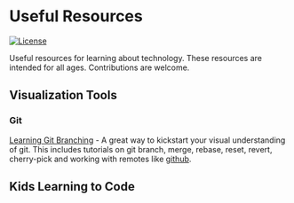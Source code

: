 # Useful Resources
[![License](https://img.shields.io/badge/license-MIT-blue.svg)](LICENSE.txt)

Useful resources for learning about technology. These resources are intended for all ages. Contributions are welcome.

## Visualization Tools

### Git
[Learning Git Branching](https://learngitbranching.js.org/?demo) - A great way
to kickstart your visual understanding of git. This includes tutorials on git
branch, merge, rebase, reset, revert, cherry-pick and working with remotes like
[github](https://github.com).


## Kids Learning to Code

